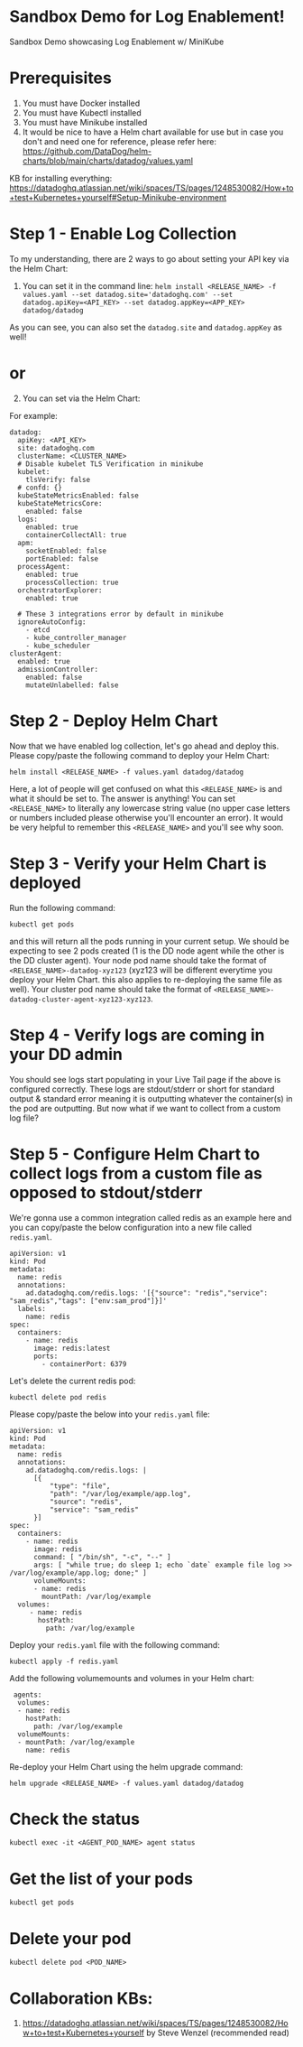 # Sandbox Demo for Log Enablement!
Sandbox Demo showcasing Log Enablement w/ MiniKube

# Prerequisites
1. You must have Docker installed
2. You must have Kubectl installed
3. You must have Minikube installed 
4. It would be nice to have a Helm chart available for use but in case you don't and need one for reference, please refer here: https://github.com/DataDog/helm-charts/blob/main/charts/datadog/values.yaml 

KB for installing everything: https://datadoghq.atlassian.net/wiki/spaces/TS/pages/1248530082/How+to+test+Kubernetes+yourself#Setup-Minikube-environment

# Step 1 - Enable Log Collection
To my understanding, there are 2 ways to go about setting your API key via the Helm Chart: 
1) You can set it in the command line: 
```helm install <RELEASE_NAME> -f values.yaml --set datadog.site='datadoghq.com' --set datadog.apiKey=<API_KEY> --set datadog.appKey=<APP_KEY> datadog/datadog```

As you can see, you can also set the ```datadog.site``` and ```datadog.appKey``` as well!


# or

2) You can set via the Helm Chart:

For example:
``` 
datadog:
  apiKey: <API_KEY>
  site: datadoghq.com
  clusterName: <CLUSTER_NAME> 
  # Disable kubelet TLS Verification in minikube
  kubelet:
    tlsVerify: false
  # confd: {}
  kubeStateMetricsEnabled: false
  kubeStateMetricsCore:
    enabled: false
  logs:
    enabled: true
    containerCollectAll: true
  apm:
    socketEnabled: false
    portEnabled: false
  processAgent:
    enabled: true
    processCollection: true
  orchestratorExplorer:
    enabled: true
  
  # These 3 integrations error by default in minikube
  ignoreAutoConfig:
    - etcd
    - kube_controller_manager 
    - kube_scheduler 
clusterAgent:
  enabled: true
  admissionController:
    enabled: false
    mutateUnlabelled: false
```

# Step 2 - Deploy Helm Chart
Now that we have enabled log collection, let's go ahead and deploy this. Please copy/paste the following command to deploy your Helm Chart:

```
helm install <RELEASE_NAME> -f values.yaml datadog/datadog
```
Here, a lot of people will get confused on what this ```<RELEASE_NAME>``` is and what it should be set to. The answer is anything! You can set ```<RELEASE_NAME>``` to literally any lowercase string value (no upper case letters or numbers included please otherwise you'll encounter an error). It would be very helpful to remember this ```<RELEASE_NAME>``` and you'll see why soon.

# Step 3 - Verify your Helm Chart is deployed
Run the following command:
```
kubectl get pods
```
and this will return all the pods running in your current setup. We should be expecting to see 2 pods created (1 is the DD node agent while the other is the DD cluster agent). Your node pod name should take the format of ```<RELEASE_NAME>-datadog-xyz123``` (xyz123 will be different everytime you deploy your Helm Chart. this also applies to re-deploying the same file as well). Your cluster pod name should take the format of ```<RELEASE_NAME>-datadog-cluster-agent-xyz123-xyz123```.

# Step 4 - Verify logs are coming in your DD admin
You should see logs start populating in your Live Tail page if the above is configured correctly.
These logs are stdout/stderr or short for standard output & standard error meaning it is outputting whatever the container(s) in the pod are outputting. But now what if we want to collect from a custom log file?

# Step 5 - Configure Helm Chart to collect logs from a custom file as opposed to stdout/stderr
We're gonna use a common integration called redis as an example here and you can copy/paste the below configuration into a new file called ```redis.yaml```. 
```
apiVersion: v1
kind: Pod
metadata:
  name: redis
  annotations:
    ad.datadoghq.com/redis.logs: '[{"source": "redis","service": "sam_redis","tags": ["env:sam_prod"]}]'
  labels:
    name: redis
spec:
  containers:
    - name: redis
      image: redis:latest
      ports:
        - containerPort: 6379
 ```
 
Let's delete the current redis pod:
```
kubectl delete pod redis
```

Please copy/paste the below into your ```redis.yaml``` file:
```
apiVersion: v1
kind: Pod
metadata:
  name: redis
  annotations:
    ad.datadoghq.com/redis.logs: |
      [{
          "type": "file",
          "path": "/var/log/example/app.log",
          "source": "redis",
          "service": "sam_redis"
      }]
spec:
  containers:
    - name: redis
      image: redis
      command: [ "/bin/sh", "-c", "--" ]
      args: [ "while true; do sleep 1; echo `date` example file log >> /var/log/example/app.log; done;" ]
      volumeMounts:
      - name: redis
        mountPath: /var/log/example
  volumes:
     - name: redis
       hostPath:
         path: /var/log/example 
```

Deploy your ```redis.yaml``` file with the following command:
```
kubectl apply -f redis.yaml
```

Add the following volumemounts and volumes in your Helm chart:
```
 agents:
  volumes:
  - name: redis
    hostPath:
      path: /var/log/example
  volumeMounts:
  - mountPath: /var/log/example
    name: redis
```

Re-deploy your Helm Chart using the helm upgrade command:
```
helm upgrade <RELEASE_NAME> -f values.yaml datadog/datadog
```

# Check the status
```
kubectl exec -it <AGENT_POD_NAME> agent status
```
# Get the list of your pods
```
kubectl get pods
```
# Delete your pod
```
kubectl delete pod <POD_NAME>
```
# Collaboration KBs:
1) https://datadoghq.atlassian.net/wiki/spaces/TS/pages/1248530082/How+to+test+Kubernetes+yourself by Steve Wenzel (recommended read)
